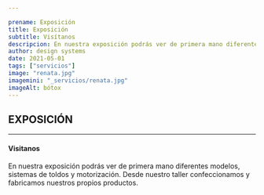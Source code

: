 ```yaml
---

prename: Exposición
title: Exposición
subtitle: Visítanos
descripcion: En nuestra exposición podrás ver de primera mano diferentes modelos, sistemas de toldos y motorización. Desde nuestro taller confeccionamos y fabricamos nuestros propios productos.
author: design systems
date: 2021-05-01
tags: ["servicios"]
image: "renata.jpg"
imagemini: "_servicios/renata.jpg"
imageAlt: bótox
---
```



## EXPOSICIÓN 
___


#### Visitanos
En nuestra exposición podrás ver de primera mano diferentes modelos, sistemas de toldos y motorización. Desde nuestro taller confeccionamos y fabricamos nuestros propios productos.


